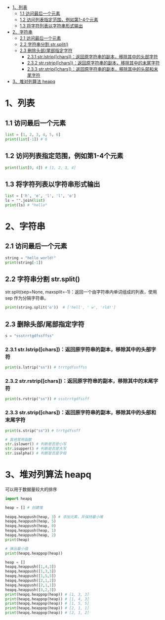 <!-- @import "[TOC]" {cmd="toc" depthFrom=1 depthTo=6 orderedList=false} -->

<!-- code_chunk_output -->

- [1、列表](#1-列表)
  - [1.1 访问最后一个元素](#11-访问最后一个元素)
  - [1.2 访问列表指定范围，例如第1-4个元素](#12-访问列表指定范围例如第1-4个元素)
  - [1.3 将字符列表以字符串形式输出](#13-将字符列表以字符串形式输出)
- [2、字符串](#2-字符串)
  - [2.1 访问最后一个元素](#21-访问最后一个元素)
  - [2.2 字符串分割 str.split()](#22-字符串分割-strsplit)
  - [2.3 删除头部/尾部指定字符](#23-删除头部尾部指定字符)
    - [2.3.1 str.lstrip([chars])：返回原字符串的副本，移除其中的头部字符](#231-strlstripchars返回原字符串的副本移除其中的头部字符)
    - [2.3.2 str.rstrip([chars])：返回原字符串的副本，移除其中的末尾字符](#232-strrstripchars返回原字符串的副本移除其中的末尾字符)
    - [2.3.3 str.strip([chars])：返回原字符串的副本，移除其中的头部和末尾字符](#233-strstripchars返回原字符串的副本移除其中的头部和末尾字符)
- [3、堆对列算法 heapq](#3-堆对列算法-heapq)

<!-- /code_chunk_output -->
# 1、列表
## 1.1 访问最后一个元素
```python
list = [1, 2, 3, 4, 5, 6]
print(list[-1]) # 6
```
## 1.2 访问列表指定范围，例如第1-4个元素
```python
print(list[0, 4]) # [1, 2, 3, 4]
```
## 1.3 将字符列表以字符串形式输出
```python
list = ['h', 'e', 'l', 'l', 'o']
ls = "".join(list)
print(ls) # "hello"
```
# 2、字符串
##  2.1 访问最后一个元素
```python
string = "hello world!"
print(string[-1])
```
## 2.2 字符串分割 str.split()
str.split(sep=None, maxsplit=-1)：返回一个由字符串内单词组成的列表，使用 sep 作为分隔字符串。
```python
print(string.split('o'))  # ['hell', ' w', 'rld!']
```
## 2.3 删除头部/尾部指定字符
```python
s = "ssstrrtgdfssffss"
```
### 2.3.1 str.lstrip([chars])：返回原字符串的副本，移除其中的头部字符
```python
print(s.lstrip("ss")) # trrtgdfssffss
```
### 2.3.2 str.rstrip([chars])：返回原字符串的副本，移除其中的末尾字符
```python
print(s.rstrip("ss")) # ssstrrtgdfssff
```
### 2.3.3 str.strip([chars])：返回原字符串的副本，移除其中的头部和末尾字符
```python
print(s.strip("ss")) # trrtgdfssff

# 其他常用函数
str.islower() # 判断是否是小写
str.isupper() # 判断是否是大写
str.isalpha() # 判断是否是字母
```
# 3、堆对列算法 heapq 
可以用于数据量较大的排序
```python
import heapq

heap = [] # 创建堆
 
heapq.heappush(heap, 3) # 添加元素，并保持最小堆
heapq.heappush(heap, 5)
heapq.heappush(heap, 0)
heapq.heappush(heap, 1)
heapq.heappush(heap, 2)
print(heap)

# 弹出最小值
print(heapq.heappop(heap))

heap = []
heapq.heappush([1,4,3])
heapq.heappush([1,3,3])
heapq.heappush([1,5,5])
heapq.heappush([2,1,2])
heapq.heappush([2,1,1])
heapq.heappush([3,2,3])
print(heapq.heappop(heap)) # [1, 3, 3]
print(heapq.heappop(heap)) # [1, 4, 3]
print(heapq.heappop(heap)) # [1, 5, 5]
print(heapq.heappop(heap)) # [2, 1, 1]
print(heapq.heappop(heap)) # [2, 1, 2]
```

